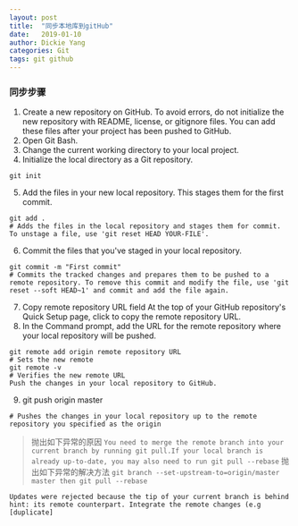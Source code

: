 ```yaml
---
layout: post
title:  "同步本地库到gitHub"
date:   2019-01-10
author: Dickie Yang
categories: Git
tags: git github
---
```

### 同步步骤
1. Create a new repository on GitHub. To avoid errors, do not initialize the new repository with README, license, or gitignore files. You can add these files after your project has been pushed to GitHub.
2. Open Git Bash.
3. Change the current working directory to your local project.
4. Initialize the local directory as a Git repository.
```
git init
```
5. Add the files in your new local repository. This stages them for the first commit.

```
git add .
# Adds the files in the local repository and stages them for commit. To unstage a file, use 'git reset HEAD YOUR-FILE'.
```
6. Commit the files that you've staged in your local repository.
```
git commit -m "First commit"
# Commits the tracked changes and prepares them to be pushed to a remote repository. To remove this commit and modify the file, use 'git reset --soft HEAD~1' and commit and add the file again.
```
7. Copy remote repository URL field At the top of your GitHub repository's Quick Setup page, click  to copy the remote repository URL.
8. In the Command prompt, add the URL for the remote repository where your local repository will be pushed.
```
git remote add origin remote repository URL
# Sets the new remote
git remote -v
# Verifies the new remote URL
Push the changes in your local repository to GitHub.
```
9. git push origin master

```
# Pushes the changes in your local repository up to the remote repository you specified as the origin
```

> 抛出如下异常的原因 `You need to merge the remote branch into your current branch by running git pull.If your local branch is already up-to-date, you may also need to run git pull --rebase`
> 抛出如下异常的解决方法 `git branch --set-upstream-to=origin/master master then git pull --rebase`

```
Updates were rejected because the tip of your current branch is behind hint: its remote counterpart. Integrate the remote changes (e.g [duplicate]

```